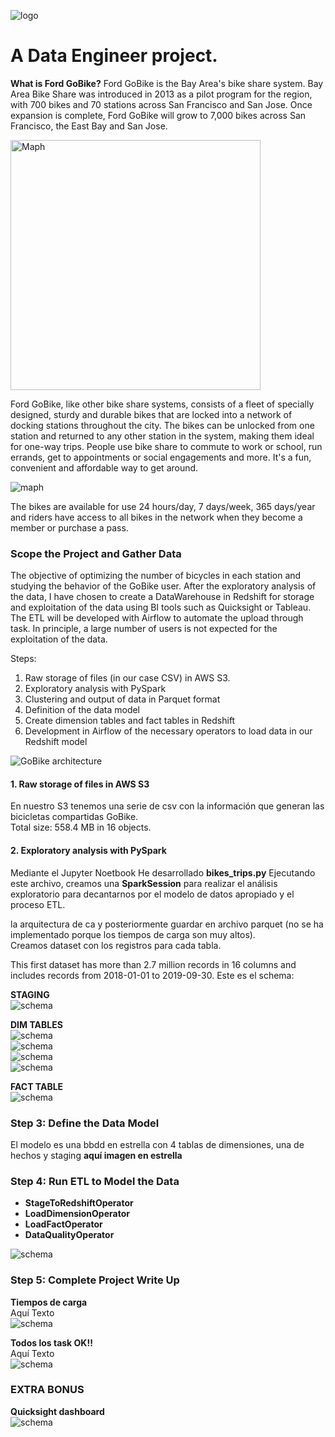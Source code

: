 ![logo](img/logo.png)  


# A Data Engineer project.  

**What is Ford GoBike?**
Ford GoBike is the Bay Area's bike share system. Bay Area Bike Share was introduced in 2013 as a pilot program for the region, with 700 bikes and 70 stations across San Francisco and San Jose. Once expansion is complete, Ford GoBike will grow to 7,000 bikes across San Francisco, the East Bay and San Jose.  

<img src="img/mapa.PNG" alt="Maph" style="width: 400px;"/>

Ford GoBike, like other bike share systems, consists of a fleet of specially designed, sturdy and durable bikes that are locked into a network of docking stations throughout the city. The bikes can be unlocked from one station and returned to any other station in the system, making them ideal for one-way trips. People use bike share to commute to work or school, run errands, get to appointments or social engagements and more. It's a fun, convenient and affordable way to get around.

![maph](img/bici.jpg)

The bikes are available for use 24 hours/day, 7 days/week, 365 days/year and riders have access to all bikes in the network when they become a member or purchase a pass.


### Scope the Project and Gather Data  

The objective of optimizing the number of bicycles in each station and studying the behavior of the GoBike user.
After the exploratory analysis of the data, I have chosen to create a DataWarehouse in Redshift for storage and exploitation of the data using BI tools such as Quicksight or Tableau. The ETL will be developed with Airflow to automate the upload through task.
In principle, a large number of users is not expected for the exploitation of the data.

Steps:
1. Raw storage of files (in our case CSV) in AWS S3.
2. Exploratory analysis with PySpark
3. Clustering and output of data in Parquet format
4. Definition of the data model
5. Create dimension tables and fact tables in Redshift
6. Development in Airflow of the necessary operators to load data in our Redshift model  

<img src="img/aws_achitecture.PNG" alt="GoBike architecture"/>

#### 1. Raw storage of files in AWS S3
En nuestro S3 tenemos una serie de csv con la información que generan las bicicletas compartidas GoBike.  
Total size: 558.4 MB in 16 objects.

#### 2. Exploratory analysis with PySpark
Mediante el Jupyter Noetbook 
He desarrollado **bikes_trips.py** 
Ejecutando este archivo, creamos una **SparkSession** para realizar el análisis exploratorio para decantarnos por el modelo de datos apropiado y el proceso ETL. 

la arquitectura de ca y posteriormente guardar en archivo parquet (no se ha implementado porque los tiempos de carga son muy altos).  
Creamos dataset con los registros para cada tabla.

This first dataset has more than 2.7 million records in 16 columns and includes records from 2018-01-01 to 2019-09-30.
Este es el schema:   

**STAGING**  
![schema](img/staging_schema.PNG)  

**DIM TABLES**  
![schema](img/time_table_schema.PNG)  
![schema](img/station_table_schema.PNG)  
![schema](img/user_table_schema.PNG)  
![schema](img/bikes_table_schema.PNG)  

**FACT TABLE**  
![schema](img/bike_trips_table_schema.PNG)

### Step 3: Define the Data Model
El modelo es una bbdd en estrella con 4 tablas de dimensiones, una de hechos y staging
**aquí imagen en estrella**

### Step 4: Run ETL to Model the Data  

* **StageToRedshiftOperator**
* **LoadDimensionOperator**
* **LoadFactOperator**
* **DataQualityOperator**  

![schema](img/graph_execution.PNG)

### Step 5: Complete Project Write Up  
**Tiempos de carga**  
Aquí Texto  
![schema](img/gant_execution.PNG)  

**Todos los task OK!!**  
Aquí Texto  
![schema](img/tree_view.PNG)  

### EXTRA BONUS  
**Quicksight dashboard**  
![schema](img/quicksight.PNG) 
